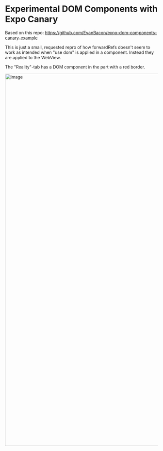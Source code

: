 # Experimental DOM Components with Expo Canary

Based on this repo: https://github.com/EvanBacon/expo-dom-components-canary-example

This is just a small, requested repro of how forwardRefs doesn't seem to work as intended when "use dom" is applied in a component.
Instead they are applied to the WebView.

The "Reality"-tab has a DOM component in the part with a red border.

<img width="1228" alt="image" src="https://github.com/user-attachments/assets/420d0968-ea32-48d6-aea5-41c0ca9e8173">
